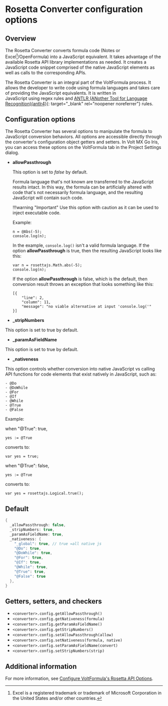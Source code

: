 # Rosetta Converter configuration options

## Overview

The Rosetta Converter converts formula code (Notes or Excel[^1]/OpenFormula) into a JavaScript equivalent. It takes advantage of the available Rosetta API library implementations as needed. It creates a JavaScript code snippet comprised of the native JavaScript elements as well as calls to the corresponding APIs. 

The Rosetta Converter is an integral part of the VoltFormula process. It allows the developer to write code using formula languages and takes care of providing the JavaScript equivalents. It is written in JavaScript using regex rules and [ANTLR (ANother Tool for Language Recognition)(antlr4)](https://www.antlr.org/){: target="_blank" rel="noopener noreferrer"} rules.

[^1]: Excel is a registered trademark or trademark of Microsoft Corporation in the United States and/or other countries.

## Configuration options

The Rosetta Converter has several options to manipulate the formula to JavaScript conversion behaviors. All options are accessible directly through the converter's configuration object getters and setters. In Volt MX Go Iris, you can access these options on the VoltFormula tab in the Project Settings dialog.

- **allowPassthrough** 

    This option is set to *false* by default.

    Formula language that's not known are transferred to the JavaScript results intact. In this way, the formula can be artificially altered with code that's not necessarily formula language, and the resulting JavaScript will contain such code. 
    
    !!!warning "Important"
        Use this option with caution as it can be used to inject executable code.

    Example:

    ```
    n = @Abs(-5);
    console.log(n);
    ```

    In the example, `console.log()` isn't a valid formula language. If the option **allowPassthrough** is true, then the resulting JavaScript looks like this:

    ```
    var n = rosettajs.Math.abs(-5);
    console.log(n);
    ```

    If the option **allowPassthrough** is false, which is the default, then conversion result throws an exception that looks something like this:

    ```
    [{
        "line": 2,
        "column": 11,
        "message": "no viable alternative at input 'console.log('"
    }]
    ```

- **_stripNumbers**

This option is set to true by default. 

- **_paramAsFieldName** 

This option is set to true by default.

- **_nativeness**


This option controls whether conversion into native JavaScript vs calling API functions for code elements that exist natively in JavaScript, such as:

    - @Do
    - @DoWhile
    - @For
    - @If
    - @While
    - @True
    - @False

Example:

when "@True": true,

```
yes := @True
```

converts to:

```
var yes = true;
```

when "@True": false,

```
yes := @True
```

converts to:

```
var yes = rosettajs.Logical.true();
```

## Default

```java
{
  _allowPassthrough: false,
  _stripNumbers: true,
  _paramAsFieldName: true,
  _nativeness: {
    "_global": true, // true =all native js
    "@Do": true,
    "@DoWhile": true,
    "@For": true,
    "@If": true,
    "@While": true,
    "@True": true,
    "@False": true
  },
}
```

## Getters, setters, and checkers

- `<converter>.config.getAllowPassthrough()`
- `<converter>.config.getNativeness(formula)`
- `<converter>.config.getParamAsFieldName()`
- `<converter>.config.getStripNumbers()`
- `<converter>.config.setAllowPassthrough(allow)`
- `<converter>.config.setNativeness(formula, native)`
- `<converter>.config.setParamAsFieldName(convert)`
- `<converter>.config.setStripNumbers(strip)`

## Additional information

For more information, see [Configure VoltFormula's Rosetta API Options](../howto/configrosetta.md).

